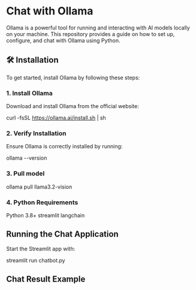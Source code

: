 # Chat with Ollama

Ollama is a powerful tool for running and interacting with AI models locally on your machine. This repository provides a guide on how to set up, configure, and chat with Ollama using Python.

## 🛠 Installation

To get started, install Ollama by following these steps:

### 1. Install Ollama

Download and install Ollama from the official website:

curl -fsSL https://ollama.ai/install.sh | sh

### 2. Verify Installation

Ensure Ollama is correctly installed by running:

ollama --version

### 3. Pull model

ollama pull llama3.2-vision

### 4. Python Requirements

Python 3.8+
streamlit
langchain

## Running the Chat Application

Start the Streamlit app with:

streamlit run chatbot.py

## Chat Result Example
